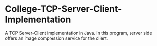 # College-TCP-Server-Client-Implementation
A TCP Server-Client implementation in Java. In this program, server side offers an image compression service for the client.
